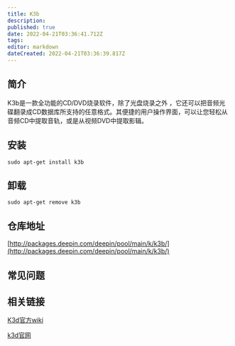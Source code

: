 ```yaml
---
title: K3b
description: 
published: true
date: 2022-04-21T03:36:41.712Z
tags: 
editor: markdown
dateCreated: 2022-04-21T03:36:39.817Z
---
```


## 简介

K3b是一款全功能的CD/DVD烧录软件，除了光盘烧录之外 ，它还可以把音频光碟翻录成CD数据库所支持的任意格式。其便捷的用户操作界面，可以让您轻松从音频CD中提取音轨，或是从视频DVD中提取影辑。 

## 安装

`sudo apt-get install k3b`

## 卸载

`sudo apt-get remove k3b`

## 仓库地址

[http://packages.deepin.com/deepin/pool/main/k/k3b/](http://packages.deepin.com/deepin/pool/main/k/k3b/)


## 常见问题


## 相关链接
[K3d官方wiki](https://userbase.kde.org/K3b/zh-cn)

[k3d官网](https://www.K3b.org)